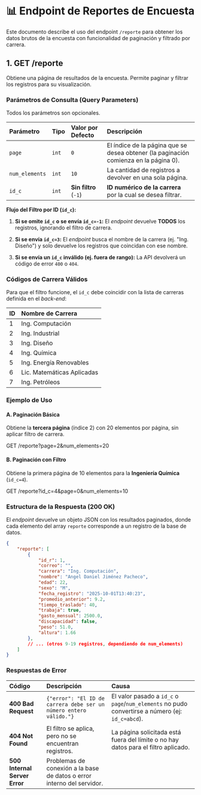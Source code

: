 # 📊 Endpoint de Reportes de Encuesta

Este documento describe el uso del endpoint `/reporte` para obtener los datos brutos de la encuesta con funcionalidad de paginación y filtrado por carrera.

## 1. GET /reporte

Obtiene una página de resultados de la encuesta. Permite paginar y filtrar los registros para su visualización.

### Parámetros de Consulta (Query Parameters)

Todos los parámetros son opcionales.

| **Parámetro** | **Tipo** | **Valor por Defecto** | **Descripción** |
| :--- | :--- | :--- | :--- |
| `page` | `int` | `0` | El índice de la página que se desea obtener (la paginación comienza en la página 0). |
| `num_elements` | `int` | `10` | La cantidad de registros a devolver en una sola página. |
| `id_c` | `int` | **Sin filtro** (`-1`) | **ID numérico de la carrera** por la cual se desea filtrar. |

**Flujo del Filtro por ID (`id_c`):**

1. **Si se omite `id_c` o se envía `id_c=-1`:** El *endpoint* devuelve **TODOS** los registros, ignorando el filtro de carrera.

2. **Si se envía `id_c=3`:** El *endpoint* busca el nombre de la carrera (ej. "Ing. Diseño") y solo devuelve los registros que coincidan con ese nombre.

3. **Si se envía un `id_c` inválido (ej. fuera de rango):** La API devolverá un código de error `400` o `404`.

### Códigos de Carrera Válidos

Para que el filtro funcione, el `id_c` debe coincidir con la lista de carreras definida en el *back-end*:

| **ID** | **Nombre de Carrera** |
| :--- | :--- |
| 1 | Ing. Computación |
| 2 | Ing. Industrial |
| 3 | Ing. Diseño |
| 4 | Ing. Química |
| 5 | Ing. Energía Renovables |
| 6 | Lic. Matemáticas Aplicadas |
| 7 | Ing. Petróleos |

### Ejemplo de Uso

#### A. Paginación Básica

Obtiene la **tercera página** (índice 2) con 20 elementos por página, sin aplicar filtro de carrera.

GET /reporte?page=2&num_elements=20


#### B. Paginación con Filtro

Obtiene la primera página de 10 elementos para la **Ingeniería Química** (`id_c=4`).

GET /reporte?id_c=4&page=0&num_elements=10


### Estructura de la Respuesta (200 OK)

El *endpoint* devuelve un objeto JSON con los resultados paginados, donde cada elemento del array `reporte` corresponde a un registro de la base de datos.

```json
{
    "reporte": [
        {
            "id_r": 1,
            "correo": "",
            "carrera": "Ing. Computación",
            "nombre": "Angel Daniel Jiménez Pacheco",
            "edad": 22,
            "sexo": "M",
            "fecha_registro": "2025-10-01T13:40:23",
            "promedio_anterior": 9.2,
            "tiempo_traslado": 40,
            "trabaja": true,
            "gasto_mensual": 2500.0,
            "discapacidad": false,
            "peso": 51.0,
            "altura": 1.66
        },
        // ... (otros 9-19 registros, dependiendo de num_elements)
    ]
}

```

### Respuestas de Error

| **Código** | **Descripción** | **Causa** |
| :--- | :--- | :--- |
| **400 Bad Request** | `{"error": "El ID de carrera debe ser un número entero válido."}` | El valor pasado a `id_c` o `page`/`num_elements` no pudo convertirse a número (ej: `id_c=abcd`). |
| **404 Not Found** | El filtro se aplica, pero no se encuentran registros. | La página solicitada está fuera del límite o no hay datos para el filtro aplicado. |
| **500 Internal Server Error** | Problemas de conexión a la base de datos o error interno del servidor. |
